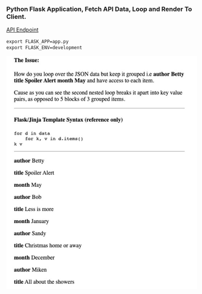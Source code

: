 ### Python Flask Application, Fetch API Data, Loop and Render To Client.

[API Endpoint](https://partnull.github.io/flask/api.json)

```shell
export FLASK_APP=app.py
export FLASK_ENV=development
```

![Preview](https://github.com/partnull/flask/blob/master/preview.jpg)
